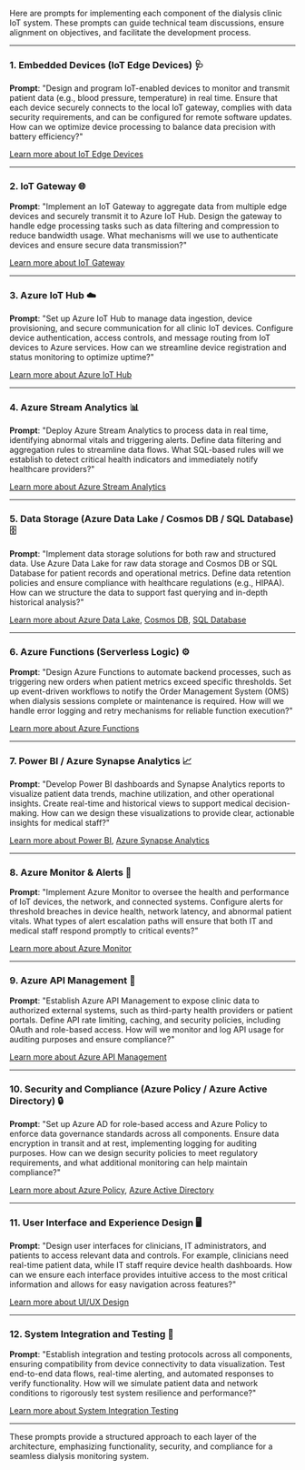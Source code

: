 Here are prompts for implementing each component of the dialysis clinic IoT system. These prompts can guide technical team discussions, ensure alignment on objectives, and facilitate the development process.

---

### **1. Embedded Devices (IoT Edge Devices) 🩺**

**Prompt**: 
"Design and program IoT-enabled devices to monitor and transmit patient data (e.g., blood pressure, temperature) in real time. Ensure that each device securely connects to the local IoT gateway, complies with data security requirements, and can be configured for remote software updates. How can we optimize device processing to balance data precision with battery efficiency?"

[Learn more about IoT Edge Devices](https://docs.microsoft.com/en-us/azure/iot-edge/)

---

### **2. IoT Gateway 🌐**

**Prompt**: 
"Implement an IoT Gateway to aggregate data from multiple edge devices and securely transmit it to Azure IoT Hub. Design the gateway to handle edge processing tasks such as data filtering and compression to reduce bandwidth usage. What mechanisms will we use to authenticate devices and ensure secure data transmission?"

[Learn more about IoT Gateway](https://docs.microsoft.com/en-us/azure/iot-edge/iot-edge-as-gateway)

---

### **3. Azure IoT Hub ☁️**

**Prompt**: 
"Set up Azure IoT Hub to manage data ingestion, device provisioning, and secure communication for all clinic IoT devices. Configure device authentication, access controls, and message routing from IoT devices to Azure services. How can we streamline device registration and status monitoring to optimize uptime?"

[Learn more about Azure IoT Hub](https://docs.microsoft.com/en-us/azure/iot-hub/)

---

### **4. Azure Stream Analytics 📊**

**Prompt**: 
"Deploy Azure Stream Analytics to process data in real time, identifying abnormal vitals and triggering alerts. Define data filtering and aggregation rules to streamline data flows. What SQL-based rules will we establish to detect critical health indicators and immediately notify healthcare providers?"

[Learn more about Azure Stream Analytics](https://docs.microsoft.com/en-us/azure/stream-analytics/)

---

### **5. Data Storage (Azure Data Lake / Cosmos DB / SQL Database) 🗄️**

**Prompt**: 
"Implement data storage solutions for both raw and structured data. Use Azure Data Lake for raw data storage and Cosmos DB or SQL Database for patient records and operational metrics. Define data retention policies and ensure compliance with healthcare regulations (e.g., HIPAA). How can we structure the data to support fast querying and in-depth historical analysis?"

[Learn more about Azure Data Lake](https://docs.microsoft.com/en-us/azure/data-lake-store/), [Cosmos DB](https://docs.microsoft.com/en-us/azure/cosmos-db/), [SQL Database](https://docs.microsoft.com/en-us/azure/sql-database/)

---

### **6. Azure Functions (Serverless Logic) ⚙️**

**Prompt**: 
"Design Azure Functions to automate backend processes, such as triggering new orders when patient metrics exceed specific thresholds. Set up event-driven workflows to notify the Order Management System (OMS) when dialysis sessions complete or maintenance is required. How will we handle error logging and retry mechanisms for reliable function execution?"

[Learn more about Azure Functions](https://docs.microsoft.com/en-us/azure/azure-functions/)

---

### **7. Power BI / Azure Synapse Analytics 📈**

**Prompt**: 
"Develop Power BI dashboards and Synapse Analytics reports to visualize patient data trends, machine utilization, and other operational insights. Create real-time and historical views to support medical decision-making. How can we design these visualizations to provide clear, actionable insights for medical staff?"

[Learn more about Power BI](https://docs.microsoft.com/en-us/power-bi/), [Azure Synapse Analytics](https://docs.microsoft.com/en-us/azure/synapse-analytics/)

---

### **8. Azure Monitor & Alerts 🚨**

**Prompt**: 
"Implement Azure Monitor to oversee the health and performance of IoT devices, the network, and connected systems. Configure alerts for threshold breaches in device health, network latency, and abnormal patient vitals. What types of alert escalation paths will ensure that both IT and medical staff respond promptly to critical events?"

[Learn more about Azure Monitor](https://docs.microsoft.com/en-us/azure/azure-monitor/)

---

### **9. Azure API Management 🔗**

**Prompt**: 
"Establish Azure API Management to expose clinic data to authorized external systems, such as third-party health providers or patient portals. Define API rate limiting, caching, and security policies, including OAuth and role-based access. How will we monitor and log API usage for auditing purposes and ensure compliance?"

[Learn more about Azure API Management](https://docs.microsoft.com/en-us/azure/api-management/)

---

### **10. Security and Compliance (Azure Policy / Azure Active Directory) 🔒**

**Prompt**: 
"Set up Azure AD for role-based access and Azure Policy to enforce data governance standards across all components. Ensure data encryption in transit and at rest, implementing logging for auditing purposes. How can we design security policies to meet regulatory requirements, and what additional monitoring can help maintain compliance?"

[Learn more about Azure Policy](https://docs.microsoft.com/en-us/azure/governance/policy/), [Azure Active Directory](https://docs.microsoft.com/en-us/azure/active-directory/)

---

### **11. User Interface and Experience Design 🖥️**

**Prompt**: 
"Design user interfaces for clinicians, IT administrators, and patients to access relevant data and controls. For example, clinicians need real-time patient data, while IT staff require device health dashboards. How can we ensure each interface provides intuitive access to the most critical information and allows for easy navigation across features?"

[Learn more about UI/UX Design](https://docs.microsoft.com/en-us/learn/modules/design-great-user-interface/)

---

### **12. System Integration and Testing 🧪**

**Prompt**: 
"Establish integration and testing protocols across all components, ensuring compatibility from device connectivity to data visualization. Test end-to-end data flows, real-time alerting, and automated responses to verify functionality. How will we simulate patient data and network conditions to rigorously test system resilience and performance?"

[Learn more about System Integration Testing](https://docs.microsoft.com/en-us/azure/devops/pipelines/test/integration-tests)

---

These prompts provide a structured approach to each layer of the architecture, emphasizing functionality, security, and compliance for a seamless dialysis monitoring system.

